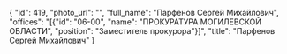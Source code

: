 {
    "id": 419,
    "photo_url": "",
    "full_name": "Парфенов Сергей Михайлович",
    "offices": "[{\"id\": \"06-00\", \"name\": \"ПРОКУРАТУРА МОГИЛЕВСКОЙ ОБЛАСТИ\", \"position\": \"Заместитель прокурора\"}]",
    "title": "Парфенов Сергей Михайлович"
}